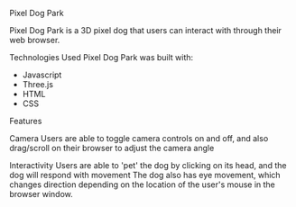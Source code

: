 Pixel Dog Park

Pixel Dog Park is a 3D pixel dog that users can interact with through their web browser.




Technologies Used
Pixel Dog Park was built with:
* Javascript 
* Three.js
* HTML
* CSS



Features

Camera
Users are able to toggle camera controls on and off, and also drag/scroll on their browser to adjust the camera angle


Interactivity
Users are able to 'pet' the dog by clicking on its head, and the dog will respond with movement
The dog also has eye movement, which changes direction depending on the location of the user's mouse in the browser window.
